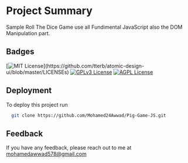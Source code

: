 
# Project Summary

Sample Roll The Dice Game use all Fundimental JavaScript also the DOM Manipulation part.




## Badges


[![MIT License](https://img.shields.io/apm/l/atomic-design-ui.svg?)](https://github.com/tterb/atomic-design-ui/blob/master/LICENSEs)
[![GPLv3 License](https://img.shields.io/badge/License-GPL%20v3-yellow.svg)](https://opensource.org/licenses/)
[![AGPL License](https://img.shields.io/badge/license-AGPL-blue.svg)](http://www.gnu.org/licenses/agpl-3.0)

  
## Deployment

To deploy this project run

```bash
  git clone https://github.com/Mohamed24Awwad/Pig-Game-JS.git
```

  
## Feedback

If you have any feedback, please reach out to me at mohamedawwad578@gmail.com

  
